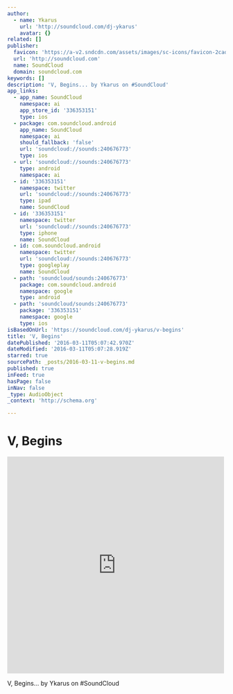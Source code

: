 ```yaml
---
author:
  - name: Ykarus
    url: 'http://soundcloud.com/dj-ykarus'
    avatar: {}
related: []
publisher:
  favicon: 'https://a-v2.sndcdn.com/assets/images/sc-icons/favicon-2cadd14b.ico'
  url: 'http://soundcloud.com'
  name: SoundCloud
  domain: soundcloud.com
keywords: []
description: 'V, Begins... by Ykarus on #SoundCloud'
app_links:
  - app_name: SoundCloud
    namespace: ai
    app_store_id: '336353151'
    type: ios
  - package: com.soundcloud.android
    app_name: SoundCloud
    namespace: ai
    should_fallback: 'false'
    url: 'soundcloud://sounds:240676773'
    type: ios
  - url: 'soundcloud://sounds:240676773'
    type: android
    namespace: ai
  - id: '336353151'
    namespace: twitter
    url: 'soundcloud://sounds:240676773'
    type: ipad
    name: SoundCloud
  - id: '336353151'
    namespace: twitter
    url: 'soundcloud://sounds:240676773'
    type: iphone
    name: SoundCloud
  - id: com.soundcloud.android
    namespace: twitter
    url: 'soundcloud://sounds:240676773'
    type: googleplay
    name: SoundCloud
  - path: 'soundcloud/sounds:240676773'
    package: com.soundcloud.android
    namespace: google
    type: android
  - path: 'soundcloud/sounds:240676773'
    package: '336353151'
    namespace: google
    type: ios
isBasedOnUrl: 'https://soundcloud.com/dj-ykarus/v-begins'
title: 'V, Begins'
datePublished: '2016-03-11T05:07:42.970Z'
dateModified: '2016-03-11T05:07:28.919Z'
starred: true
sourcePath: _posts/2016-03-11-v-begins.md
published: true
inFeed: true
hasPage: false
inNav: false
_type: AudioObject
_context: 'http://schema.org'

---
```

# V, Begins

<iframe src="https://cdn.embedly.com/widgets/media.html?src=https%3A%2F%2Fw.soundcloud.com%2Fplayer%2F%3Fvisual%3Dtrue%26url%3Dhttp%253A%252F%252Fapi.soundcloud.com%252Ftracks%252F240676773%26show_artwork%3Dtrue&amp;url=https%3A%2F%2Fsoundcloud.com%2Fdj-ykarus%2Fv-begins&amp;image=http%3A%2F%2Fi1.sndcdn.com%2Fartworks-000142103617-0goknt-t500x500.jpg&amp;key=b7d04c9b404c499eba89ee7072e1c4f7&amp;type=text%2Fhtml&amp;schema=soundcloud" width="500" height="500" scrolling="no" frameborder="0" allowfullscreen="allowfullscreen" style=""></iframe>

V, Begins... by Ykarus on \#SoundCloud